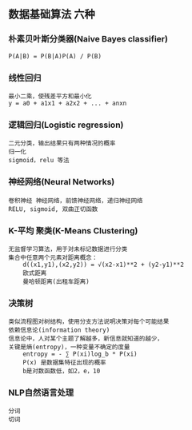 ## 数据基础算法 六种
    
### 朴素贝叶斯分类器(Naive Bayes classifier)
    P(A|B) = P(B|A)P(A) / P(B)

### 线性回归
    最小二乘，使残差平方和最小化
    y = a0 + a1x1 + a2x2 + ... + anxn
    
### 逻辑回归(Logistic regression)
    二元分类，输出结果只有两种情况的概率
    归一化
    sigmoid，relu 等法
    
### 神经网络(Neural Networks)
    卷积神经 神经网络，前馈神经网络，递归神经网络
    RELU, sigmoid, 双曲正切函数
    
### K-平均 聚类(K-Means Clustering)
    无监督学习算法，用于对未标记数据进行分类
    集合中任意两个元素对距离概念：
        d((x1,y1),(x2,y2)) = √(x2-x1)**2 + (y2-y1)**2
        欧式距离
        曼哈顿距离(出租车距离)
    
### 决策树
    类似流程图对树结构，使用分支方法说明决策对每个可能结果
    依赖信息论(information theory)
    信息论中，人对某个主题了解越多，新信息就知道的越少，
    关键是熵(entropy)，一种变量不确定的度量
        entropy = - ∑ P(xi)log_b * P(xi)
        P(x) 是数据集特征出现的概率
        b是对数函数低，如2，e，10
        
### NLP自然语言处理
    分词
    切词